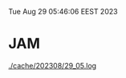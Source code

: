 Tue Aug 29 05:46:06 EEST 2023
# JAM
<a href='./cache/202308/29_05.log'>./cache/202308/29_05.log</a>
